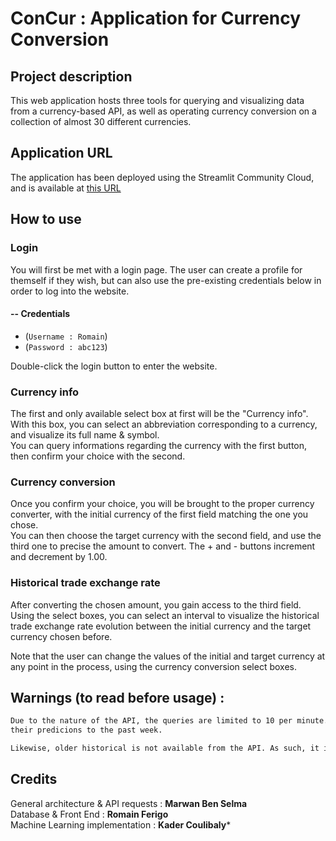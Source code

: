 # ConCur : Application for Currency Conversion

## Project description

This web application hosts three tools for querying and visualizing data from a currency-based API, as well as operating currency conversion on a collection of almost 30 different currencies.

## Application URL

The application has been deployed using the Streamlit Community Cloud, and is available at [this URL](https://datacamp2024-iaxrg6qhvr39fgiksvpq4c.streamlit.app/) 

## How to use

### Login

You will first be met with a login page. The user can create a profile for themself if they wish, but can also use the pre-existing credentials below in order to log into the website.

#### -- Credentials
- (`Username : Romain`)
- (`Password : abc123`)

Double-click the login button to enter the website.

### Currency info

The first and only available select box at first will be the "Currency info". With this box, you can select an abbreviation corresponding to a currency, and visualize its full name & symbol.  
You can query informations regarding the currency with the first button, then confirm your choice with the second.

### Currency conversion

Once you confirm your choice, you will be brought to the proper currency converter, with the initial currency of the first field matching the one you chose.  
You can then choose the target currency with the second field, and use the third one to precise the amount to convert. The + and - buttons increment and decrement by 1.00.

### Historical trade exchange rate

After converting the chosen amount, you gain access to the third field. Using the select boxes, you can select an interval to visualize the historical trade exchange rate evolution
between the initial currency and the target currency chosen before.  

Note that the user can change the values of the initial and target currency at any point in the process, using the currency conversion
select boxes.

## Warnings (to read before usage) :

```diff
Due to the nature of the API, the queries are limited to 10 per minute. As such, it is unadvised to perform predicions on a large scale for the historical data section. It is advised that the user limit
their predicions to the past week.

Likewise, older historical is not available from the API. As such, it is also recommended that the user does not try to send queries for historical data anterior to 2024.
```

## Credits
General architecture & API requests : **Marwan Ben Selma**  
Database & Front End : **Romain Ferigo**  
Machine Learning implementation : **Kader Coulibaly***
